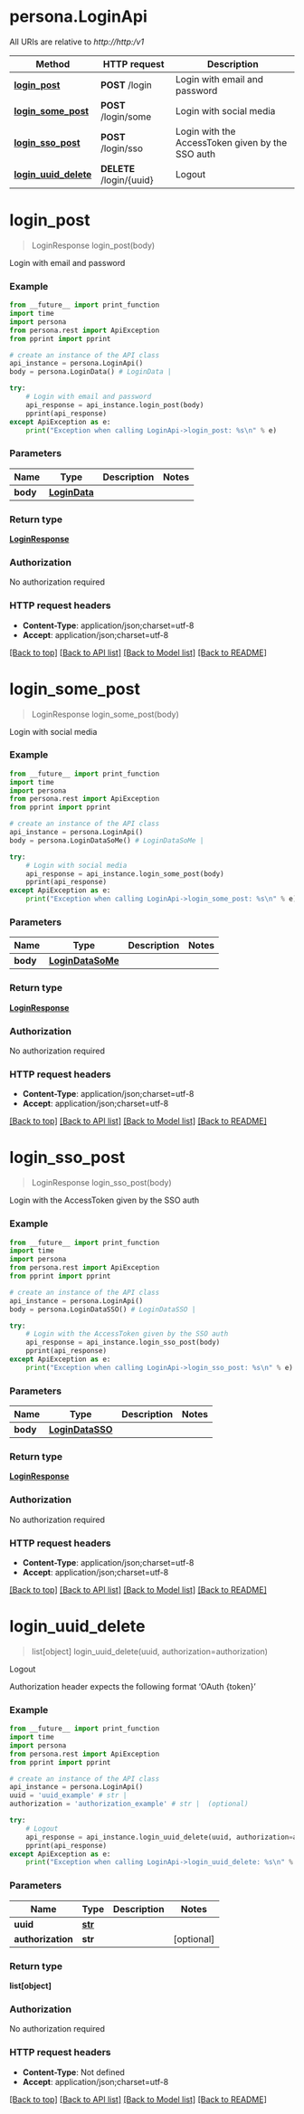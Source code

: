 # persona.LoginApi

All URIs are relative to *http://http:/v1*

Method | HTTP request | Description
------------- | ------------- | -------------
[**login_post**](LoginApi.md#login_post) | **POST** /login | Login with email and password
[**login_some_post**](LoginApi.md#login_some_post) | **POST** /login/some | Login with social media
[**login_sso_post**](LoginApi.md#login_sso_post) | **POST** /login/sso | Login with the AccessToken given by the SSO auth
[**login_uuid_delete**](LoginApi.md#login_uuid_delete) | **DELETE** /login/{uuid} | Logout


# **login_post**
> LoginResponse login_post(body)

Login with email and password

### Example

```python
from __future__ import print_function
import time
import persona
from persona.rest import ApiException
from pprint import pprint

# create an instance of the API class
api_instance = persona.LoginApi()
body = persona.LoginData() # LoginData | 

try:
    # Login with email and password
    api_response = api_instance.login_post(body)
    pprint(api_response)
except ApiException as e:
    print("Exception when calling LoginApi->login_post: %s\n" % e)
```

### Parameters

Name | Type | Description  | Notes
------------- | ------------- | ------------- | -------------
 **body** | [**LoginData**](LoginData.md)|  | 

### Return type

[**LoginResponse**](LoginResponse.md)

### Authorization

No authorization required

### HTTP request headers

 - **Content-Type**: application/json;charset=utf-8
 - **Accept**: application/json;charset=utf-8

[[Back to top]](#) [[Back to API list]](../README.md#documentation-for-api-endpoints) [[Back to Model list]](../README.md#documentation-for-models) [[Back to README]](../README.md)

# **login_some_post**
> LoginResponse login_some_post(body)

Login with social media

### Example

```python
from __future__ import print_function
import time
import persona
from persona.rest import ApiException
from pprint import pprint

# create an instance of the API class
api_instance = persona.LoginApi()
body = persona.LoginDataSoMe() # LoginDataSoMe | 

try:
    # Login with social media
    api_response = api_instance.login_some_post(body)
    pprint(api_response)
except ApiException as e:
    print("Exception when calling LoginApi->login_some_post: %s\n" % e)
```

### Parameters

Name | Type | Description  | Notes
------------- | ------------- | ------------- | -------------
 **body** | [**LoginDataSoMe**](LoginDataSoMe.md)|  | 

### Return type

[**LoginResponse**](LoginResponse.md)

### Authorization

No authorization required

### HTTP request headers

 - **Content-Type**: application/json;charset=utf-8
 - **Accept**: application/json;charset=utf-8

[[Back to top]](#) [[Back to API list]](../README.md#documentation-for-api-endpoints) [[Back to Model list]](../README.md#documentation-for-models) [[Back to README]](../README.md)

# **login_sso_post**
> LoginResponse login_sso_post(body)

Login with the AccessToken given by the SSO auth

### Example

```python
from __future__ import print_function
import time
import persona
from persona.rest import ApiException
from pprint import pprint

# create an instance of the API class
api_instance = persona.LoginApi()
body = persona.LoginDataSSO() # LoginDataSSO | 

try:
    # Login with the AccessToken given by the SSO auth
    api_response = api_instance.login_sso_post(body)
    pprint(api_response)
except ApiException as e:
    print("Exception when calling LoginApi->login_sso_post: %s\n" % e)
```

### Parameters

Name | Type | Description  | Notes
------------- | ------------- | ------------- | -------------
 **body** | [**LoginDataSSO**](LoginDataSSO.md)|  | 

### Return type

[**LoginResponse**](LoginResponse.md)

### Authorization

No authorization required

### HTTP request headers

 - **Content-Type**: application/json;charset=utf-8
 - **Accept**: application/json;charset=utf-8

[[Back to top]](#) [[Back to API list]](../README.md#documentation-for-api-endpoints) [[Back to Model list]](../README.md#documentation-for-models) [[Back to README]](../README.md)

# **login_uuid_delete**
> list[object] login_uuid_delete(uuid, authorization=authorization)

Logout

Authorization header expects the following format ‘OAuth {token}’

### Example

```python
from __future__ import print_function
import time
import persona
from persona.rest import ApiException
from pprint import pprint

# create an instance of the API class
api_instance = persona.LoginApi()
uuid = 'uuid_example' # str | 
authorization = 'authorization_example' # str |  (optional)

try:
    # Logout
    api_response = api_instance.login_uuid_delete(uuid, authorization=authorization)
    pprint(api_response)
except ApiException as e:
    print("Exception when calling LoginApi->login_uuid_delete: %s\n" % e)
```

### Parameters

Name | Type | Description  | Notes
------------- | ------------- | ------------- | -------------
 **uuid** | [**str**](.md)|  | 
 **authorization** | **str**|  | [optional] 

### Return type

**list[object]**

### Authorization

No authorization required

### HTTP request headers

 - **Content-Type**: Not defined
 - **Accept**: application/json;charset=utf-8

[[Back to top]](#) [[Back to API list]](../README.md#documentation-for-api-endpoints) [[Back to Model list]](../README.md#documentation-for-models) [[Back to README]](../README.md)

